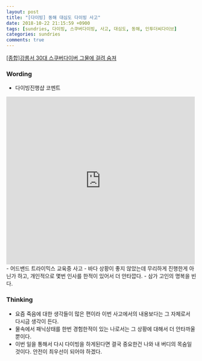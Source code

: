 ```yaml
---
layout: post
title: "[다이빙] 동해 대심도 다이빙 사고"
date: 2018-10-22 21:15:59 +0900
tags: [sundries, 다이빙, 스쿠버다이빙, 사고, 대심도, 동해, 인투더씨다이브]
categories: sundries
comments: true
---
```

[\[종합\]강릉서 30대 스쿠버다이버 그물에 걸려 숨져](https://news.naver.com/main/read.nhn?mode=LSD&mid=sec&oid=003&aid=0008869433&sid1=001)

### Wording
- 다이빙진행샵 코멘트   
<iframe src="https://www.facebook.com/plugins/post.php?href=https%3A%2F%2Fwww.facebook.com%2Fhwangkun.oh%2Fposts%2F2006381046049300&width=500" width="500" height="444" style="border:none;overflow:hidden" scrolling="no" frameborder="0" allowTransparency="true" allow="encrypted-media"></iframe>
- 어드밴드 트라이믹스 교육중 사고
- 바다 상황이 좋지 않았는데 무리하게 진행한게 아닌가 하고, 개인적으로 몇번 인사를 한적이 있어서 더 안타깝다.
- 삼가 고인의 명복을 빈다.

### Thinking
- 요즘 죽음에 대한 생각들이 많은 편이라 이번 사고에서의 내용보다는 그 자체로서 다시금 생각이 든다.
- 물속에서 패닉상태를 한번 경험한적이 있는 나로서는 그 상황에 대해서 더 안타까울뿐이다.
- 이번 일을 통해서 다시 다이빙을 하게된다면 결국 중요한건 나와 내 버디의 목숨일것이다. 안전이 최우선이 되어야 하겠다.